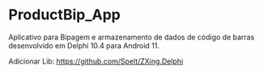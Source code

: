 # ProductBip_App

Aplicativo para Bipagem e armazenamento de dados de código de barras desenvolvido em Delphi 10.4 para Android 11.


Adicionar Lib: https://github.com/Spelt/ZXing.Delphi

